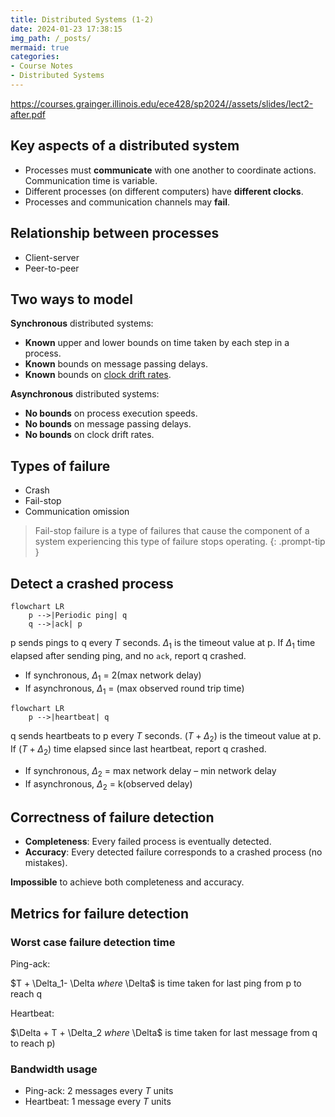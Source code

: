 ```yaml
---
title: Distributed Systems (1-2)
date: 2024-01-23 17:38:15
img_path: /_posts/
mermaid: true
categories:
- Course Notes
- Distributed Systems
---
```


<https://courses.grainger.illinois.edu/ece428/sp2024//assets/slides/lect2-after.pdf>

## Key aspects of a distributed system

- Processes must **communicate** with one another to
coordinate actions. Communication time is variable.
- Different processes (on different computers) have **different clocks**.
- Processes and communication channels may **fail**.

## Relationship between processes

- Client-server
- Peer-to-peer

## Two ways to model

**Synchronous** distributed systems:

- **Known** upper and lower bounds on time taken by each step in a
process.
- **Known** bounds on message passing delays.
- **Known** bounds on [clock drift rates](https://en.wikipedia.org/wiki/Clock_drift).

**Asynchronous** distributed systems:

- **No bounds** on process execution speeds.
- **No bounds** on message passing delays.
- **No bounds** on clock drift rates.

## Types of failure

- Crash
- Fail-stop
- Communication omission

> Fail-stop failure is a type of failures that cause the component of a system experiencing this type of failure stops operating.
{: .prompt-tip }

## Detect a crashed process

```mermaid
flowchart LR
    p -->|Periodic ping| q
    q -->|ack| p
```

p sends pings to q every $T$ seconds. $\Delta_1$ is the timeout value at p. If $\Delta_1$ time elapsed after sending ping, and no `ack`,
report q crashed.

- If synchronous, $\Delta_1$ = 2(max network delay)
- If asynchronous, $\Delta_1$ = (max observed round trip time)

```mermaid
flowchart LR
    p -->|heartbeat| q
```

q sends heartbeats to p every $T$ seconds. $(T + \Delta_2)$ is the timeout value at p. If $(T + \Delta_2)$ time elapsed since last heartbeat, report q crashed.

- If synchronous, $\Delta_2$ = max network delay – min network delay
- If asynchronous, $\Delta_2$ = k(observed delay)

## Correctness of failure detection

- **Completeness**: Every failed process is eventually detected.
- **Accuracy**: Every detected failure corresponds to a crashed process (no mistakes).

**Impossible** to achieve both completeness and accuracy.

## Metrics for failure detection

### Worst case failure detection time

Ping-ack:

$T + \Delta_1- \Delta $where$ \Delta$ is time taken for last ping from p to reach q

Heartbeat:

$\Delta + T + \Delta_2 $where$ \Delta$ is time taken for last message from q to reach p)

### Bandwidth usage

- Ping-ack: $2$ messages every $T$ units
- Heartbeat: $1$ message every $T$ units
